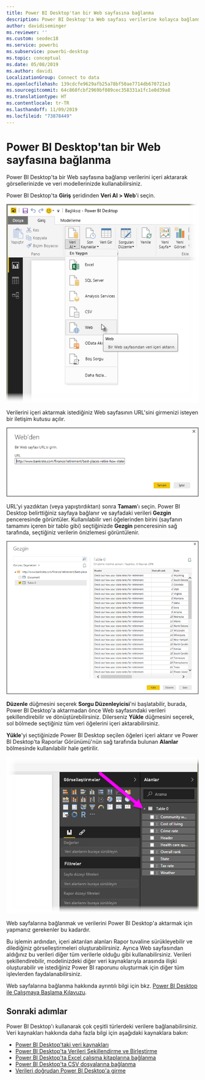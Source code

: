 ```yaml
---
title: Power BI Desktop'tan bir Web sayfasına bağlanma
description: Power BI Desktop'ta Web sayfası verilerine kolayca bağlanma ve bunları kullanma
author: davidiseminger
ms.reviewer: ''
ms.custom: seodec18
ms.service: powerbi
ms.subservice: powerbi-desktop
ms.topic: conceptual
ms.date: 05/08/2019
ms.author: davidi
LocalizationGroup: Connect to data
ms.openlocfilehash: 139cdcfe9629afb25a78bf50ae7714db670721e3
ms.sourcegitcommit: 64c860fcbf2969bf089cec358331a1fc1e0d39a8
ms.translationtype: HT
ms.contentlocale: tr-TR
ms.lasthandoff: 11/09/2019
ms.locfileid: "73878449"
---
```

# <a name="connect-to-a-web-page-from-power-bi-desktop"></a>Power BI Desktop'tan bir Web sayfasına bağlanma
Power BI Desktop'ta bir Web sayfasına bağlanıp verilerini içeri aktararak görsellerinizde ve veri modellerinizde kullanabilirsiniz.

Power BI Desktop'ta **Giriş** şeridinden **Veri Al > Web**'i seçin.

![](media/desktop-connect-to-web/connect-to-web_1.png)

Verilerini içeri aktarmak istediğiniz Web sayfasının URL'sini girmenizi isteyen bir iletişim kutusu açılır.

![](media/desktop-connect-to-web/connect-to-web_2.png)

URL'yi yazdıktan (veya yapıştırdıktan) sonra **Tamam**'ı seçin. Power BI Desktop belirttiğiniz sayfaya bağlanır ve sayfadaki verileri **Gezgin** penceresinde görüntüler. Kullanılabilir veri öğelerinden birini (sayfanın tamamını içeren bir tablo gibi) seçtiğinizde **Gezgin** penceresinin sağ tarafında, seçtiğiniz verilerin önizlemesi görüntülenir.

![](media/desktop-connect-to-web/connect-to-web_3.png)

**Düzenle** düğmesini seçerek **Sorgu Düzenleyicisi**'ni başlatabilir, burada, Power BI Desktop'a aktarmadan önce Web sayfasındaki verileri şekillendirebilir ve dönüştürebilirsiniz. Dilerseniz **Yükle** düğmesini seçerek, sol bölmede seçtiğiniz tüm veri öğelerini içeri aktarabilirsiniz.

**Yükle**'yi seçtiğinizde Power BI Desktop seçilen öğeleri içeri aktarır ve Power BI Desktop'ta Raporlar Görünümü'nün sağ tarafında bulunan **Alanlar** bölmesinde kullanılabilir hale getirilir.

![](media/desktop-connect-to-web/connect-to-web_4.png)

Web sayfalarına bağlanmak ve verilerini Power BI Desktop'a aktarmak için yapmanız gerekenler bu kadardır.

Bu işlemin ardından, içeri aktarılan alanları Rapor tuvaline sürükleyebilir ve dilediğiniz görselleştirmeleri oluşturabilirsiniz. Ayrıca Web sayfasından aldığınız bu verileri diğer tüm verilerle olduğu gibi kullanabilirsiniz. Verileri şekillendirebilir, modelinizdeki diğer veri kaynaklarıyla arasında ilişki oluşturabilir ve istediğiniz Power BI raporunu oluşturmak için diğer tüm işlevlerden faydalanabilirsiniz.

Web sayfalarına bağlanma hakkında ayrıntılı bilgi için bkz. [Power BI Desktop ile Çalışmaya Başlama Kılavuzu](desktop-getting-started.md).

## <a name="next-steps"></a>Sonraki adımlar
Power BI Desktop'ı kullanarak çok çeşitli türlerdeki verilere bağlanabilirsiniz. Veri kaynakları hakkında daha fazla bilgi için aşağıdaki kaynaklara bakın:

* [Power BI Desktop'taki veri kaynakları](desktop-data-sources.md)
* [Power BI Desktop'ta Verileri Şekillendirme ve Birleştirme](desktop-shape-and-combine-data.md)
* [Power BI Desktop'ta Excel çalışma kitaplarına bağlanma](desktop-connect-excel.md)   
* [Power BI Desktop'ta CSV dosyalarına bağlanma](desktop-connect-csv.md)   
* [Verileri doğrudan Power BI Desktop'a girme](desktop-enter-data-directly-into-desktop.md)   

